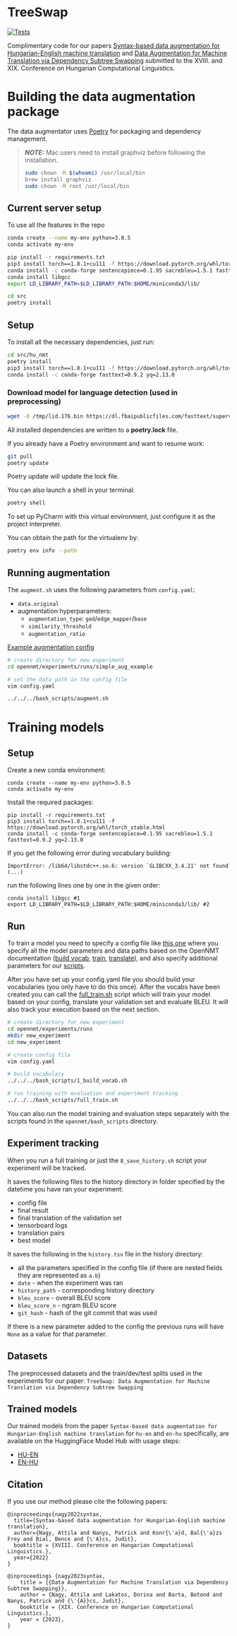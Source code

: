 # TreeSwap

[![Tests](https://github.com/attilanagy234/syntax-augmentation-nmt/actions/workflows/run-tests.yaml/badge.svg)](https://github.com/attilanagy234/syntax-augmentation-nmt/actions/workflows/run-tests.yaml)

Complimentary code for our papers [Syntax-based data augmentation for Hungarian-English machine translation](https://arxiv.org/abs/2201.06876) and [Data Augmentation for Machine Translation via Dependency Subtree Swapping](https://arxiv.org/abs/2307.07025) submitted to the XVIII. and XIX.  Conference on Hungarian Computational Linguistics.

# Building the data augmentation package

The data augmentator uses [Poetry](https://python-poetry.org/) for packaging and dependency management.

> **_NOTE:_**  Mac users need to install graphviz before following the installation.
> ```bash
> sudo chown -R $(whoami) /usr/local/bin
> brew install graphviz
> sudo chown -R root /usr/local/bin
> ```

## Current server setup

To use all the features in the repo
```bash
conda create --name my-env python=3.8.5
conda activate my-env

pip install -r requirements.txt
pip3 install torch==1.8.1+cu111 -f https://download.pytorch.org/whl/torch_stable.html
conda install -c conda-forge sentencepiece=0.1.95 sacrebleu=1.5.1 fasttext=0.9.2 yq=2.13.0
conda install libgcc
export LD_LIBRARY_PATH=$LD_LIBRARY_PATH:$HOME/miniconda3/lib/

cd src
poetry install
```

## Setup
To install all the necessary dependencies, just run:
```bash
cd src/hu_nmt
poetry install
pip3 install torch==1.8.1+cu111 -f https://download.pytorch.org/whl/torch_stable.html
conda install -c conda-forge fasttext=0.9.2 yq=2.13.0
```

### Download model for language detection (used in preprocessing)
```bash
wget -O /tmp/lid.176.bin https://dl.fbaipublicfiles.com/fasttext/supervised-models/lid.176.bin
```

All installed dependencies are written to a **poetry.lock** file.


If you already have a Poetry environment and want to resume work:
```bash
git pull
poetry update
```
Poetry update will update the lock file.

You can also launch a shell in your terminal:
```bash
poetry shell
```


To set up PyCharm with this virtual environment, just configure it as the project interpreter.

You can obtain the path for the virtualenv by:
```bash
poetry env info --path
```

## Running augmentation
The `augment.sh` uses the following parameters from `config.yaml`:
- `data.original` 
- augmentation hyperparameters:
  - `augmentation_type`: `ged`/`edge_mapper`/`base`
  - `similarity_threshold`
  - `augmentation_ratio`

[Example augmentation config](https://github.com/attilanagy234/TreeSwap/tree/main/opennmt/experiments/runs/simple_aug_example/config.yaml)

```bash
# create directory for new experiment
cd opennmt/experiments/runs/simple_aug_example

# set the data path in the config file
vim config.yaml

../../../bash_scripts/augment.sh 
```

# Training models

## Setup
Create a new conda environment:
```shell
conda create --name my-env python=3.8.5
conda activate my-env
```

Install the required packages:
```shell
pip install -r requirements.txt
pip3 install torch==1.8.1+cu111 -f https://download.pytorch.org/whl/torch_stable.html
conda install -c conda-forge sentencepiece=0.1.95 sacrebleu=1.5.1 fasttext=0.9.2 yq=2.13.0
```

If you get the following error during vocabulary building:
```
ImportError: /lib64/libstdc++.so.6: version `GLIBCXX_3.4.21' not found (...)
```

run the following lines one by one in the given order:
```shell
conda install libgcc #1
export LD_LIBRARY_PATH=$LD_LIBRARY_PATH:$HOME/miniconda3/lib/ #2
```


## Run
To train a model you need to specify a config file like [this one](hhttps://github.com/attilanagy234/hu-nmt/blob/main/opennmt/experiments/runs/huen/config.yaml) where you specify all the model parameters and data paths based on the OpenNMT documentation ([build vocab](https://opennmt.net/OpenNMT-py/options/build_vocab.html), [train](https://opennmt.net/OpenNMT-py/options/train.html), [translate](https://opennmt.net/OpenNMT-py/options/translate.html)), and also specify additional parameters for our [scripts](https://github.com/attilanagy234/hu-nmt/tree/main/opennmt/bash_scripts).

After you have set up your config.yaml file you should build your vocabularies (you only have to do this once). After the vocabs have been created you can call the [full_train.sh](https://github.com/attilanagy234/hu-nmt/blob/main/opennmt/bash_scripts/full_train.sh) script which will train your model based on your config, translate your validation set and evaluate BLEU. It will also track your execution based on the next section.

```bash
# create directory for new experiment
cd opennmt/experiments/runs
mkdir new_experiment
cd new_experiment

# create config file
vim config.yaml

# build vocabulary
../../../bash_scripts/1_build_vocab.sh

# run training with evaluation and experiment tracking
../../../bash_scripts/full_train.sh
```

You can also run the model training and evaluation steps separately with the scripts found in the `opennmt/bash_scripts` directory.

## Experiment tracking
When you run a full training or just the `8_save_history.sh` script your experiment will be tracked.

It saves the following files to the history directory in folder specified by the datetime you have ran your experiment:
- config file
- final result
- final translation of the validation set
- tensorboard logs
- translation pairs
- best model

It saves the following in the `history.tsv` file in the history directory:
- all the parameters specified in the config file (if there are nested fields they are represented as `a.b`)
- `date` - when the experiment was ran
- `history_path` - corresponding history directory
- `bleu_score` - overall BLEU score
- `bleu_score_n` - ngram BLEU score
- `git_hash` - hash of the git commit that was used

If there is a new parameter added to the config the previous runs will have `None` as a value for that parameter.

## Datasets
The preprocessed datasets and the train/dev/test splits used in the experiments for our paper: `TreeSwap: Data Augmentation for Machine Translation via Dependency Subtree Swapping`


## Trained models
Our trained models from the paper `Syntax-based data augmentation for Hungarian-English machine translation` for `hu-en` and `en-hu` specifically, are available on the HuggingFace Model Hub with usage steps:
- [HU-EN](https://huggingface.co/SZTAKI-HLT/opennmt-hu-en)
- [EN-HU](https://huggingface.co/SZTAKI-HLT/opennmt-en-hu)

## Citation

If you use our method please cite the following papers:

```
@inproceedings{nagy2022syntax,
  title={Syntax-based data augmentation for Hungarian-English machine translation},
  author={Nagy, Attila and Nanys, Patrick and Konr{\'a}d, Bal{\'a}zs Frey and Bial, Bence and {\'A}cs, Judit},
  booktitle = {XVIII. Conference on Hungarian Computational Linguistics.},
  year={2022}
}
```

```
@inproceedings {nagy2023syntax,
    title = {{Data Augmentation for Machine Translation via Dependency Subtree Swapping}},
    author = {Nagy, Attila and Lakatos, Dorina and Barta, Botond and Nanys, Patrick and {\'{A}}cs, Judit},
    booktitle = {XIX. Conference on Hungarian Computational Linguistics.},
    year = {2023},
}
```